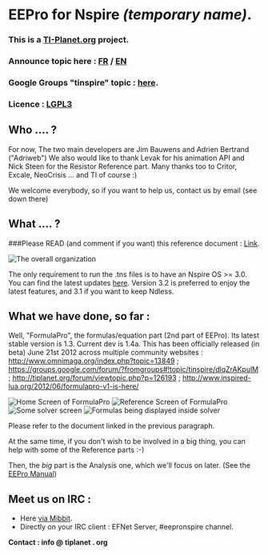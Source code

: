 # EEPro for Nspire  *(temporary name)*.

### This is a [TI-Planet.org](http://tiplanet.org) project.
### Announce topic here : [FR](http://tiplanet.org/forum/viewtopic.php?t=8446) / [EN](http://tiplanet.org/forum/viewtopic.php?f=50&t=8455)
### Google Groups "tinspire" topic : [here](https://groups.google.com/forum/#!topic/tinspire/dYWb0poANyo).


### Licence : [LGPL3](http://www.gnu.org/licenses/lgpl.html)


## Who .... ?
For now, The two main developers are Jim Bauwens and Adrien Bertrand ("Adriweb")
We also would like to thank Levak for his animation API and Nick Steen for the Resistor Reference part.
Many thanks too to Critor, Excale, NeoCrisis ... and TI of course :)

We welcome everybody, so if you want to help us, contact us by email (see down there)

## What .... ?
###Please READ (and comment if you want) this reference document : [Link](https://docs.google.com/document/d/1LBjZiKBB3k_bAIDWjTVRH9zTrX5DUQZ6BOXLhKveqJk/edit).

![The overall organization](http://i.imgur.com/UhHn7.png)
 
The only requirement to run the .tns files is to have an Nspire OS >= 3.0. You can find the latest updates [here](http://education.ti.com). Version 3.2 is preferred to enjoy the latest features, and 3.1 if you want to keep Ndless.

## What we have done, so far :
Well, "FormulaPro", the formulas/equation part (2nd part of EEPro). Its latest stable version is 1.3. Current dev is 1.4a.
This has been officially released (in beta) June 21st 2012 across multiple community websites :
http://www.omnimaga.org/index.php?topic=13849 ; https://groups.google.com/forum/?fromgroups#!topic/tinspire/dlqZrAKpulM ; http://tiplanet.org/forum/viewtopic.php?p=126193 ; http://www.inspired-lua.org/2012/06/formulapro-v1-is-here/

![Home Screen of FormulaPro](http://i.imgur.com/Uxy5N.jpg)
![Reference Screen of FormulaPro](http://i.imgur.com/lcrYU.jpg)
![Some solver screen](http://i.imgur.com/yUbY7.jpg)
![Formulas being displayed inside solver](http://i.imgur.com/4326g.jpg)

Please refer to the document linked in the previous paragraph.

At the same time, if you don't wish to be involved in a big thing, you can help with some of the Reference parts :-)

Then, the *big* part is the Analysis one, which we'll focus on later. (See the [EEPro Manual](http://tiplanet.org/modules/archives/eepro.pdf))

## Meet us on IRC :
- Here [via Mibbit](http://mibbit.com/chat/#eepronspire@efnet).
- Directly on your IRC client : EFNet Server, #eepronspire channel.


__Contact : info @ tiplanet . org__
